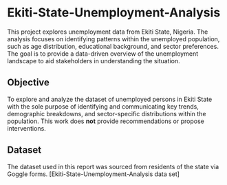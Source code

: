 # Ekiti-State-Unemployment-Analysis
This project explores unemployment data from Ekiti State, Nigeria. The analysis focuses on identifying patterns within the unemployed population, such as age distribution, educational background, and sector preferences. The goal is to provide a data-driven overview of the unemployment landscape to aid stakeholders in understanding the situation.
## Objective
To explore and analyze the dataset of unemployed persons in Ekiti State with the sole purpose of identifying and communicating key trends, demographic breakdowns, and sector-specific distributions within the population. This work does **not** provide recommendations or propose interventions.
## Dataset
The dataset used in this report was sourced from residents of the state via Goggle forms. [Ekiti-State-Unemployment-Analysis data set]
